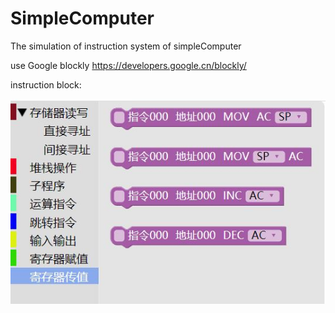 # SimpleComputer
The simulation of instruction system of simpleComputer

use Google blockly
https://developers.google.cn/blockly/

instruction block:

![Image text](https://raw.githubusercontent.com/codecatdog/SimpleComputer/master/imgInReadme/blockly.JPG)

